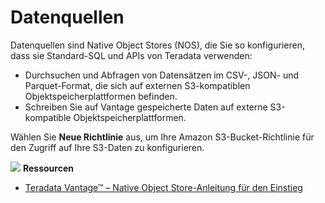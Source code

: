 Datenquellen
============

Datenquellen sind Native Object Stores (NOS), die Sie so konfigurieren, dass sie Standard-SQL und APIs von Teradata verwenden:

-   Durchsuchen und Abfragen von Datensätzen im CSV-, JSON- und Parquet-Format, die sich auf externen S3-kompatiblen Objektspeicherplattformen befinden.
-   Schreiben Sie auf Vantage gespeicherte Daten auf externe S3-kompatible Objektspeicherplattformen.

Wählen Sie **Neue Richtlinie** aus, um Ihre Amazon S3-Bucket-Richtlinie für den Zugriff auf Ihre S3-Daten zu konfigurieren.

![](../Images/fluto-icn-resources.png) **Ressourcen**

-   [Teradata Vantage™ – Native Object Store-Anleitung für den Einstieg](https://docs.teradata.com/r/UvoBsZYTAWt2z0jnQFJbvw/root)

